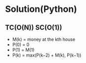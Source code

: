 # Solution(Python)

## TC(O(N)) SC(O(1))

- M(k) = money at the kth house
- P(0) = 0
- P(1) = M(1)
- P(k) = max(P(k−2) + M(k), P(k−1))